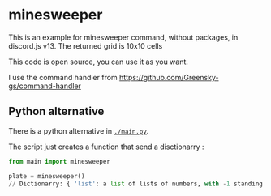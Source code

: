 # minesweeper

This is an example for minesweeper command, without packages, in discord.js v13.
The returned grid is 10x10 cells

This code is open source, you can use it as you want.

I use the command handler from https://github.com/Greensky-gs/command-handler

## Python alternative

There is a python alternative in [`./main.py`](./main.py).

The script just creates a function that send a disctionarry :

```py
from main import minesweeper

plate = minesweeper()
// Dictionarry: { 'list': a list of lists of numbers, with -1 standing for a bomb, 'plate': 'a string version of the list  }
```
